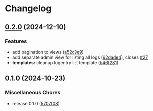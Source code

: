 # Changelog

## [0.2.0](https://github.com/acdh-oeaw/apis-acdhch-django-auditlog/compare/v0.1.0...v0.2.0) (2024-12-10)


### Features

* add pagination to views ([a52c9e9](https://github.com/acdh-oeaw/apis-acdhch-django-auditlog/commit/a52c9e9f83854aef972558818aa3f128a4f9e61e))
* add separate admin view for listing all logs ([62dade4](https://github.com/acdh-oeaw/apis-acdhch-django-auditlog/commit/62dade45dfa50a8b5cd3c56096ac227816aa0bcd)), closes [#27](https://github.com/acdh-oeaw/apis-acdhch-django-auditlog/issues/27)
* **templates:** cleanup logentry list template ([b46f281](https://github.com/acdh-oeaw/apis-acdhch-django-auditlog/commit/b46f2819bfc33b98a384835970600fbd9948af8b))

## 0.1.0 (2024-10-23)


### Miscellaneous Chores

* release 0.1.0 ([5707f08](https://github.com/acdh-oeaw/apis-acdhch-django-auditlog/commit/5707f08bee0f52fef1561807e6ba5f0e5623733f))
